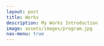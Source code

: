 ```yaml
---
layout: post
title: Works
description: My Works Introduction
image: assets/images/program.jpg
nav-menu: true
---
```

<!-- Global site tag (gtag.js) - Google Analytics -->
<script async src="https://www.googletagmanager.com/gtag/js?id=UA-168643865-1"></script>
<script>
  window.dataLayer = window.dataLayer || [];
  function gtag(){dataLayer.push(arguments);}
  gtag('js', new Date());

  gtag('config', 'UA-168643865-1');
</script>


